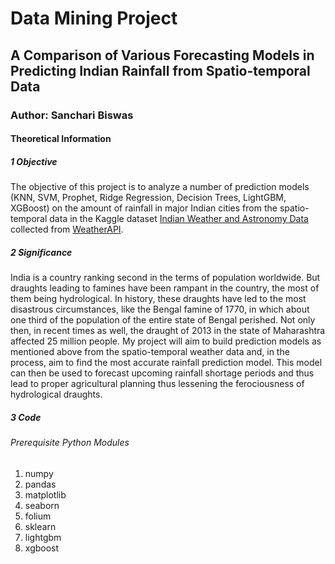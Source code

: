 # Data Mining Project
## A Comparison of Various Forecasting Models in Predicting Indian Rainfall from Spatio-temporal Data
### Author: Sanchari Biswas

#### Theoretical Information

##### 1 Objective

The objective of this project is to analyze a number of prediction models (KNN, SVM, Prophet, Ridge Regression, Decision Trees, LightGBM, XGBoost) on the amount of rainfall in major Indian cities from the spatio-temporal data in the Kaggle dataset [Indian Weather and Astronomy Data](https://www.kaggle.com/datasets/chitwanmanchanda/weather-api-data) collected from [WeatherAPI](https://www.weatherapi.com/).

##### 2 Significance

India is a country ranking second in the terms of population worldwide. But draughts leading to famines have been rampant in the country, the most of them being hydrological. In history, these draughts have led to the most disastrous circumstances, like the Bengal famine of 1770, in which about one third of the population of the entire state of Bengal perished. Not only then, in recent times as well, the draught of 2013 in the state of Maharashtra affected 25 million people.
My project will aim to build prediction models as mentioned above from the spatio-temporal weather data and, in the process, aim to find the most accurate rainfall prediction model. This model can then be used to forecast upcoming rainfall shortage periods and thus lead to proper agricultural planning thus lessening the ferociousness of hydrological draughts.

##### 3 Code
###### Prerequisite Python Modules
1.  numpy
2.  pandas
3.  matplotlib
4.  seaborn
5.  folium
6.  sklearn
7.  lightgbm
8.  xgboost